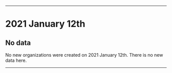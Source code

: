 
***

# 2021 January 12th

## No data

No new organizations were created on 2021 January 12th. There is no new data here.

***
